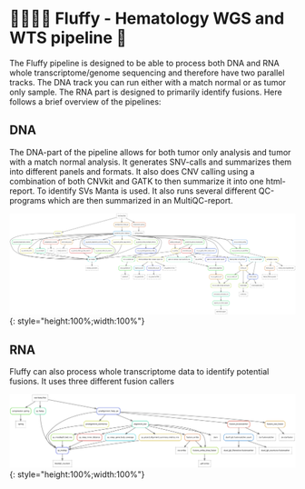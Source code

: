 # :dog::dog::dog::notes: Fluffy - Hematology WGS and WTS pipeline :snake:
The Fluffy pipeline is designed to be able to process both DNA and RNA whole transcriptome/genome sequencing and therefore have two parallel tracks. The DNA track you can run either with a match normal or as tumor only sample. The RNA part is designed to primarily identify fusions. 
Here follows a brief overview of the pipelines:

## DNA
The DNA-part of the pipeline allows for both tumor only analysis and tumor with a match normal analysis. It generates SNV-calls and summarizes them into different panels and formats. It also does CNV calling using a combination of both CNVkit and GATK to then summarize it into one html-report. To identify SVs Manta is used. It also runs several different QC-programs which are then summarized in an MultiQC-report. 



![dag plot](includes/images/dna.svg){: style="height:100%;width:100%"}

## RNA
Fluffy can also process whole transcriptome data to identify potential fusions. It uses three different fusion callers 

![dag plot](includes/images/rna.svg){: style="height:100%;width:100%"}